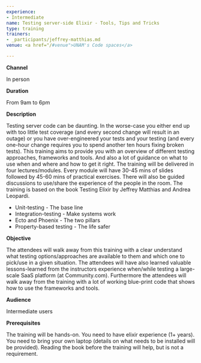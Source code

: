 ```yaml
---
experience:
- Intermediate
name: Testing server-side Elixir - Tools, Tips and Tricks
type: training
trainers:
- _participants/jeffrey-matthias.md
venue: <a href="/#venue">UNAM's Code spaces</a>

---
```


**Channel**

In person

**Duration**

From 9am to 6pm

**Description**

Testing server code can be daunting. In the worse-case you either end up with too little test coverage (and every second change will result in an outage) or you have over-engineered your tests and your testing (and every one-hour change requires you to spend another ten hours fixing broken tests). This training aims to provide you with an overview of different testing approaches, frameworks and tools. And also a lot of guidance on what to use when and where and how to get it right. The training will be delivered in four lectures/modules. Every module will have 30-45 mins of slides followed by 45-60 mins of practical exercises. There will also be guided discussions to use/share the experience of the people in the room. The training is based on the book Testing Elixir by Jeffrey Matthias and Andrea Leopardi.

* Unit-testing - The base line
* Integration-testing - Make systems work
* Ecto and Phoenix - The two pillars
* Property-based testing - The life safer

**Objective**

The attendees will walk away from this training with a clear understand what testing options/approaches are available to them and which one to pick/use in a given situation. The attendees will have also learned valuable lessons-learned from the instructors experience when/while testing a large-scale SaaS platform (at Community.com). Furthermore the attendees will walk away from the training with a lot of working blue-print code that shows how to use the frameworks and tools.

**Audience**

Intermediate users

**Prerequisites**

The training will be hands-on. You need to have elixir experience (1+ years). You need to bring your own laptop (details on what needs to be installed will be provided). Reading the book before the training will help, but is not a requirement.




